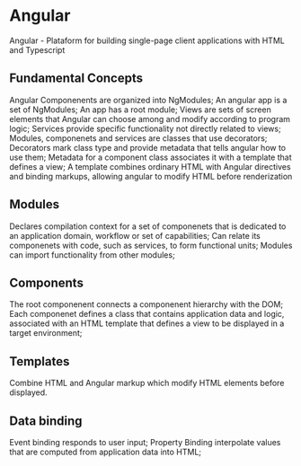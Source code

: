 # Angular

Angular - Plataform for building single-page client applications with HTML and Typescript

## Fundamental Concepts

Angular Componenents are organized into NgModules;
An angular app is a set of NgModules;
An app has a root module;
Views are sets of screen elements that Angular can choose among and modify according to program logic;
Services provide specific functionality not directly related to views;
Modules, componenets and services are classes that use decorators;
Decorators mark class type and provide metadata that tells angular how to use them;
Metadata for a component class associates it with a template that defines a view;
A template combines ordinary HTML with Angular directives and binding markups, allowing angular to modify HTML before renderization

## Modules

Declares compilation context for a set of componenets that is dedicated to an application domain, workflow or set of capabilities;
Can relate its componenets with code, such as services, to form functional units;
Modules can import functionality from other modules;

## Components

The root componenent connects a componenent hierarchy with the DOM;
Each componenet defines a class that contains application data and logic, associated with an HTML template that defines a view to be displayed in a target environment;


## Templates

Combine HTML and Angular markup which modify HTML elements before displayed.

## Data binding

Event binding responds to user input;
Property Binding interpolate values that are computed from application data into HTML;

